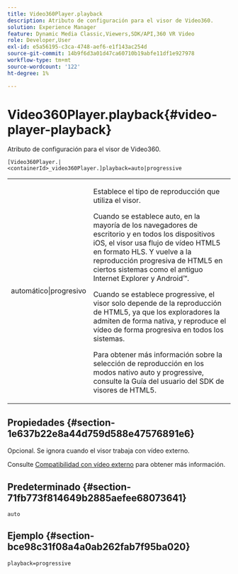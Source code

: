 ```yaml
---
title: Video360Player.playback
description: Atributo de configuración para el visor de Video360.
solution: Experience Manager
feature: Dynamic Media Classic,Viewers,SDK/API,360 VR Video
role: Developer,User
exl-id: e5a56195-c3ca-4748-aef6-e1f143ac254d
source-git-commit: 14b9f6d3a01d47ca60710b19abfe11df1e927978
workflow-type: tm+mt
source-wordcount: '122'
ht-degree: 1%

---
```


# Video360Player.playback{#video-player-playback}

Atributo de configuración para el visor de Video360.

`[Video360Player.|<containerId>_video360Player.]playback=auto|progressive`

<table id="table_441553CD34C94A58A9D7CBF772DEDDB6"> 
 <tbody> 
  <tr> 
   <td colname="col1"> <p> <span class="codeph"> automático|progresivo</span> </p> </td> 
   <td colname="col2"> <p> Establece el tipo de reproducción que utiliza el visor. </p> <p>Cuando se establece <span class="codeph"> auto</span>, en la mayoría de los navegadores de escritorio y en todos los dispositivos iOS, el visor usa flujo de vídeo HTML5 en formato HLS. Y vuelve a la reproducción progresiva de HTML5 en ciertos sistemas como el antiguo Internet Explorer y Android™. </p> <p>Cuando se establece <span class="codeph"> progressive</span>, el visor solo depende de la reproducción de HTML5, ya que los exploradores la admiten de forma nativa, y reproduce el vídeo de forma progresiva en todos los sistemas. </p> <p>Para obtener más información sobre la selección de reproducción en los modos nativo <span class="codeph"> auto</span> y <span class="codeph"> progressive</span>, consulte la Guía del usuario del SDK de visores de HTML5. </p> </td> 
  </tr> 
 </tbody> 
</table>

## Propiedades {#section-1e637b22e8a44d759d588e47576891e6}

Opcional. Se ignora cuando el visor trabaja con vídeo externo.

Consulte [Compatibilidad con vídeo externo](../../../c-html5-aem-asset-viewers/c-html5-aem-video360/c-html5-aem-video360-external-video-support.md#concept-66aa2784f2294794989bad2af74c3760) para obtener más información.

## Predeterminado {#section-71fb773f814649b2885aefee68073641}

`auto`

## Ejemplo {#section-bce98c31f08a4a0ab262fab7f95ba020}

`playback=progressive`
